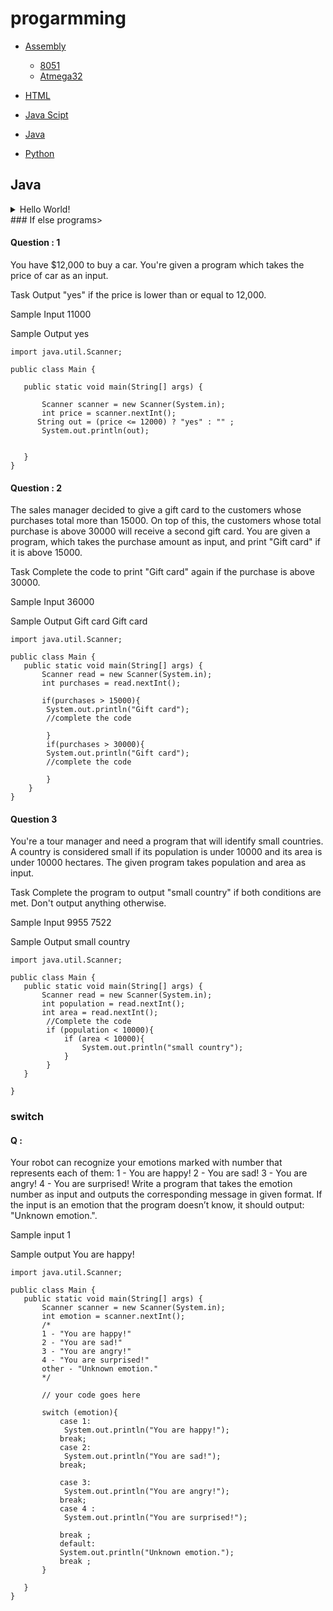 # progarmming

- [Assembly](#assembly)
   - [8051](/assembly)
   - [Atmega32](/atmega32)
- [HTML](/html)

- [Java Scipt](/js)

- [Java](/java)

- [Python](/python)




## Java



<details><summary>Hello World!</summary>

```
class Main{

    public static void main (String args[]){
        System.out.print("Hello world");
    }
}
```

</details>
### If else programs>

#### Question : 1 
You have $12,000 to buy a car.
You're given a program which takes the price of car as an input.

Task
Output "yes" if the price is lower than or equal to 12,000.

Sample Input
11000

Sample Output
yes

```
import java.util.Scanner;

public class Main {

   public static void main(String[] args) {
       
       Scanner scanner = new Scanner(System.in);
       int price = scanner.nextInt();
      String out = (price <= 12000) ? "yes" : "" ;
       System.out.println(out);

     
   }
}
```


#### Question : 2 
The sales manager decided to give a gift card to the customers whose purchases total more than 15000. On top of this, the customers whose total purchase is above 30000 will receive a second gift card.
You are given a program, which takes the purchase amount as input, and print "Gift card" if it is above 15000.

Task
Complete the code to print "Gift card" again if the purchase is above 30000.
 
Sample Input
36000

Sample Output
Gift card
Gift card

```
import java.util.Scanner;

public class Main {
   public static void main(String[] args) {
       Scanner read = new Scanner(System.in);
       int purchases = read.nextInt();
       
       if(purchases > 15000){
        System.out.println("Gift card");
        //complete the code
        
        }
        if(purchases > 30000){
        System.out.println("Gift card");
        //complete the code
        
        }
    }
}

```

#### Question 3 
You're a tour manager and need a program that will identify small countries.
A country is considered small if its population is under 10000 and its area is under 10000 hectares.
The given program takes population and area as input.
 
Task
Complete the program to output "small country" if both conditions are met. Don't output anything otherwise.

Sample Input
9955
7522

Sample Output
small country


```
import java.util.Scanner;

public class Main {
   public static void main(String[] args) {
       Scanner read = new Scanner(System.in);
       int population = read.nextInt();
       int area = read.nextInt();
        //Complete the code
        if (population < 10000){
            if (area < 10000){
                System.out.println("small country");
            }
        }
   }
   
}

```

### switch 

#### Q : 

Your robot can recognize your emotions marked with number that represents each of them:
1 - You are happy!
2 - You are sad!
3 - You are angry!
4 - You are surprised!
Write a program that takes the emotion number as input and outputs the corresponding message in given format.
If the input is an emotion that the program doesn’t know, it should output: "Unknown emotion.".

Sample input
1

Sample output
You are happy!

```
import java.util.Scanner;

public class Main {
   public static void main(String[] args) {
       Scanner scanner = new Scanner(System.in);
       int emotion = scanner.nextInt();
       /*
       1 - "You are happy!"
       2 - "You are sad!"
       3 - "You are angry!"
       4 - "You are surprised!"
       other - "Unknown emotion."
       */
       
       // your code goes here
       
       switch (emotion){
           case 1:
            System.out.println("You are happy!");
           break;
           case 2:
            System.out.println("You are sad!");
           break;
           
           case 3:
            System.out.println("You are angry!");
           break;
           case 4 : 
            System.out.println("You are surprised!");
           
           break ;
           default: 
           System.out.println("Unknown emotion.");
           break ;
       }
       
   }
}

```




